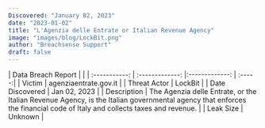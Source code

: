 ```yaml
---
Discovered: "January 02, 2023"
date: "2023-01-02"
title: "L'Agenzia delle Entrate or Italian Revenue Agency"
image: "images/blog/LockBit.png"
author: "Breachsense Support"
draft: false
---
```


| Data Breach Report           |              | 
| :-----------: | :-------------:     |:-------------:    | :-----:|
| Victim      | agenziaentrate.gov.it      | 
| Threat Actor      | LockBit      | 
| Date Discovered      | Jan 02, 2023      | 
| Description      | The Agenzia delle Entrate, or the Italian Revenue Agency, is the Italian governmental agency that enforces the financial code of Italy and collects taxes and revenue.      | 
| Leak Size      | Unknown      | 

